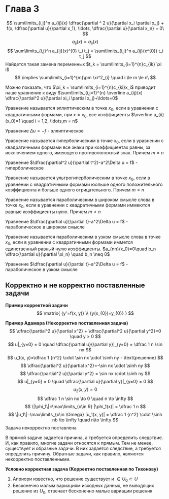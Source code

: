 # Глава 3
$$
\sum\limits_{i,j}^n a_{ij}(x) \dfrac{\partial ^ 2 u}{\partial x_i \partial x_j} + f(x, \dfrac{\partial u}{\partial x_1}, \ldots, \dfrac{\partial u}{\partial x_n} = 0\
$$
$$
a_{ij}(x)=a_{ji}(x)
$$
$$
\sum\limits_{i,j}^n a_{ij}(x)^{0} t_i t_j = \sum\limits_{i,j}^n a_{ij}(x^{0}) t_i t_j  
$$
Найдется такая замена переменных $t_k = \sum\limits_{i=1}^{n}c_{ik} \xi i$
$$
\implies \sum\limits_{i=1}^{m}\pm \xi^2_{i} \quad i \le m \le n\
$$

Можно показать, что $\xi_k = \sum\limits_{i=1}^{n}c_{ki}x_i$ приводит наше уравнение к виду $\sum\limits_{i,j=1}^{n} \overline a_{ij}(x) \dfrac{\partial^2 u}{\partial xi_i \partial x_j}+\ldots=0$

Уравнение называется эллиптическим в точке $x_0$, если в уравнении с квадратичными формами, при $x=x_0$, все коэффициенты $\overline a_{ii}(x_0)=1 \quad i = 1,2, \ldots,m = n$

Уравнение $\Delta u = - f$ - эллиптическое

Уравнение называется гиперболическим в точке $x_0$, если в уравнении с квадратичными формами все знаки при коэффициентах равны, за исключением одного, имеющего противоположный знак. Причем $m=n$

Уравнение $\dfrac{\partial^2 u}{\partial t^2}-a^2\Delta u = f$ - гиперболическое

Уравнение называется ультрогиперболическим в точке $x_0$, если в уравнении с квадратичными формами юольше одного положительного коэффициента и больше одного отрицательного. Причем $m=n$

Уравнение называется параболическим в широком смысле слова в точке $x_0$, если в уравнении с квадратичными формами иммеются равные коэффициенты нулю. Причем $m<n$

Уравнение $\dfrac{\partial u}{\partial t}-a^2\Delta u = f$ - параболическое в широком смысле

Уравнение называется параболическим в узком смысле слова в точке $x_0$, если в уравнении с квадратичными формами иммется единственный равный нулю коэффициенты. $a_{nn}(x_0)=0\quad b_n \dfrac{\partial u}{\partial \xi_n} \quad b_n \neq 0$

Уравнение $\dfrac{\partial u}{\partial t}-a^2\Delta u = f$ - параболическое в узком смысле

## Корректно и не корректно поставленные задачи
**Пример корректной задачи**
$$
\matrix{
{y'=f(x, y)} \\
{y(x_{0})=y_{0}}
}
$$

**Пример Адамара (Некорректно поставленная задача)**
$$
\dfrac{\partial^2 u}{\partial x^2} + \dfrac{\partial^2 u}{\partial y^2}=0 \quad y > 0
$$
$$
u|_{y=0} = 0 \quad \dfrac{\partial u}{\partial y}|_{y=0} = \dfrac 1 n \sin nx
$$
$$
u_1(x, y)=\dfrac 1 {n^2} \cdot \sin nx \cdot \sinh ny - \text{решение}
$$
$$
\dfrac{\partial^2 u}{\partial x^2}=-\sin nx \cdot \sinh ny
$$
$$
\dfrac{\partial^2 u}{\partial y^2} = \sin nx \cdot \sinh ny
$$
$$
u|_{y=0} = 0 \quad \dfrac{\partial u}{\partial y}|_{y=0} = 0
$$
$$
u_2(x, y)=0
$$
$$
\dfrac 1 n \sin nx \to 0 \quad n \to \infty
$$
$$
\|\phi_1\|=\max\limits_{x\in R} |\phi_1(x)| = \dfrac 1 n
$$
$$
\|u_1\|=\max\limits_{x\in \Omega} |u_1(x, y)| =  \dfrac 1 {n^2} \cdot \sinh nb \to \infty \quad n\to \infty
$$
Задача некорректно поставлена


В прямой задаче задается причина, а требуется определить следствие. И, как правило, многие задачи относятся к прямым. Тем не менее, существует и образные задачи. В них задается следствие, а требуется определить причину. Обратные задачи, как правило, являются некорректно поставленными. 

**Условно корректная задача (Корректно поставленная по Тихонову)**
1. Априори известно, что решение существует и $\in U_0 \subset U$
2. Бесконечно малым вариациям исходных данных, не выводящих решение из $U_0$, отвечает бесконечно малые вариации решения